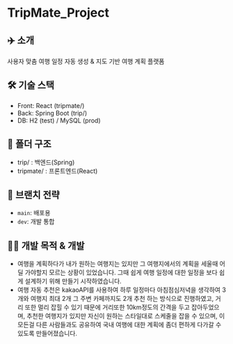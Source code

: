 # TripMate_Project

## ✈️ 소개
사용자 맞춤 여행 일정 자동 생성 & 지도 기반 여행 계획 플랫폼

## 🛠 기술 스택
- Front: React (tripmate/)
- Back: Spring Boot (trip/)
- DB: H2 (test) / MySQL (prod)

## 📂 폴더 구조
- trip/ : 백엔드(Spring)
- tripmate/ : 프론트엔드(React)

## 🔧 브랜치 전략
- `main`: 배포용
- `dev`: 개발 통합

## 👩‍💻 개발 목적 & 개발
- 여행을 계획하다가 내가 원하는 여행지는 있지만 그 여행지에서의 계획을 세울때 어딜 가야할지 모르는 상황이 있었습니다. 그때 쉽게 여행 일정에 대한 일정을 보다 쉽게 설계하기 위해 만들기 시작하였습니다.
- 여행 자동 추천은 kakaoAPI를 사용하여 하루 일정마다 아침점심저녁을 생각하여 3개와 여행지 최대 2개 그 주변 카페까지도 2개 추천 하는 방식으로 진행하였고, 거리 또한 멀리 잡힐 수 있기 때문에 거리또한 10km정도의 간격을 두고 잡아두었으며, 추천한 여행지가 있지만 자신이 원하는 스타일대로 스케줄을 잡을 수 있으며, 이 모든걸 다른 사람들과도 공유하여 국내 여행에 대한 계획에 좀더 편하게 다가갈 수 있도록 만들어졌습니다.

